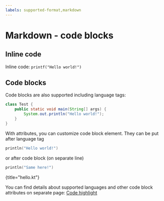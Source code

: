 ```yaml
---
labels: supported-format,markdown
---
```


# Markdown - code blocks

## Inline code

Inline code: `printf("Hello world!")`

## Code blocks

Code blocks are also supported including language tags:

```java
class Test {
    public static void main(String[] args) {
        System.out.println("Hello world!");
    }
}
```

With attributes, you can customize code block element. They can be put after language tag

```kotlin {title="hello.kt"}
println("Hello world!")
```

or after code block (on separate line)

```kotlin
println("Same here!")
``` 

{title="hello.kt"}

You can find details about supported languages and other code block attributes on separate
page: [Code highlight](../../user-guide/code-blocks.md)


